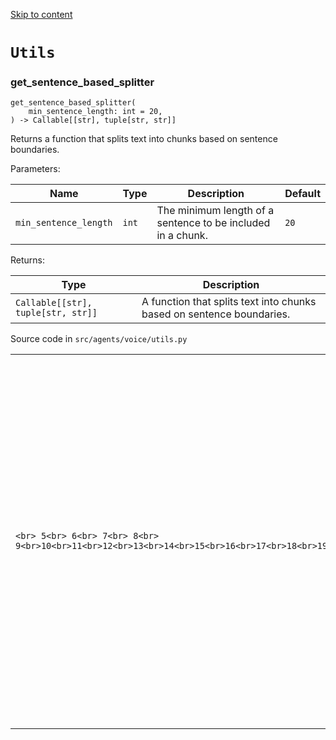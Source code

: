 [Skip to content](https://openai.github.io/openai-agents-python/ref/voice/utils/#utils)

# `Utils`

### get\_sentence\_based\_splitter

```md-code__content
get_sentence_based_splitter(
    min_sentence_length: int = 20,
) -> Callable[[str], tuple[str, str]]

```

Returns a function that splits text into chunks based on sentence boundaries.

Parameters:

| Name | Type | Description | Default |
| --- | --- | --- | --- |
| `min_sentence_length` | `int` | The minimum length of a sentence to be included in a chunk. | `20` |

Returns:

| Type | Description |
| --- | --- |
| `Callable[[str], tuple[str, str]]` | A function that splits text into chunks based on sentence boundaries. |

Source code in `src/agents/voice/utils.py`

|     |     |
| --- | --- |
| ```<br> 5<br> 6<br> 7<br> 8<br> 9<br>10<br>11<br>12<br>13<br>14<br>15<br>16<br>17<br>18<br>19<br>20<br>21<br>22<br>23<br>24<br>25<br>26<br>27<br>28<br>29<br>30<br>31<br>32<br>33<br>34<br>35<br>36<br>37<br>``` | ```md-code__content<br>def get_sentence_based_splitter(<br>    min_sentence_length: int = 20,<br>) -> Callable[[str], tuple[str, str]]:<br>    """Returns a function that splits text into chunks based on sentence boundaries.<br>    Args:<br>        min_sentence_length: The minimum length of a sentence to be included in a chunk.<br>    Returns:<br>        A function that splits text into chunks based on sentence boundaries.<br>    """<br>    def sentence_based_text_splitter(text_buffer: str) -> tuple[str, str]:<br>        """<br>        A function to split the text into chunks. This is useful if you want to split the text into<br>        chunks before sending it to the TTS model rather than waiting for the whole text to be<br>        processed.<br>        Args:<br>            text_buffer: The text to split.<br>        Returns:<br>            A tuple of the text to process and the remaining text buffer.<br>        """<br>        sentences = re.split(r"(?<=[.!?])\s+", text_buffer.strip())<br>        if len(sentences) >= 1:<br>            combined_sentences = " ".join(sentences[:-1])<br>            if len(combined_sentences) >= min_sentence_length:<br>                remaining_text_buffer = sentences[-1]<br>                return combined_sentences, remaining_text_buffer<br>        return "", text_buffer<br>    return sentence_based_text_splitter<br>``` |